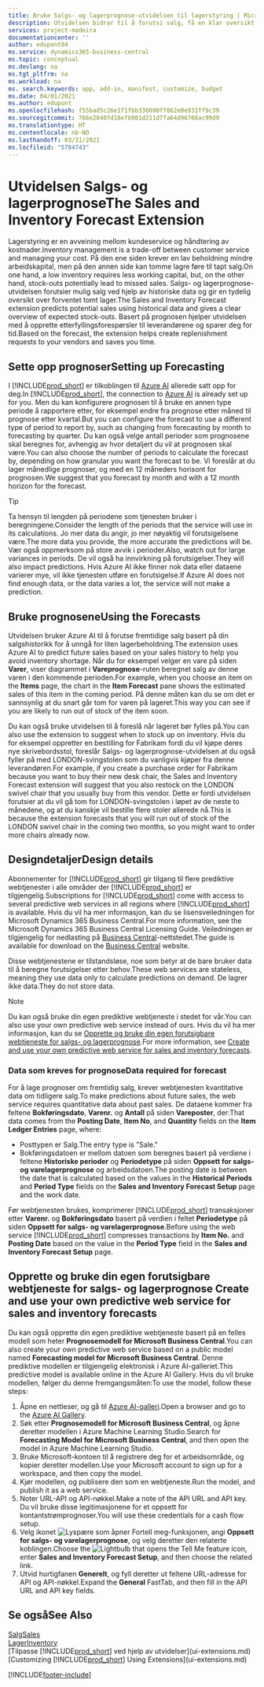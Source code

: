 ```yaml
---
title: Bruke Salgs- og lagerprognose-utvidelsen til lagerstyring | Microsoft-dokumentasjon
description: Utvidelsen bidrar til å forutsi salg, få en klar oversikt over forventet tomt lager, og hjelper deg til og med å opprette etterfyllingsforespørsler til leverandører.
services: project-madeira
documentationcenter: ''
author: edupont04
ms.service: dynamics365-business-central
ms.topic: conceptual
ms.devlang: na
ms.tgt_pltfrm: na
ms.workload: na
ms. search.keywords: app, add-in, manifest, customize, budget
ms.date: 04/01/2021
ms.author: edupont
ms.openlocfilehash: f55bad5c26e1f1fbb336090ff862e0e931ff9c39
ms.sourcegitcommit: 766e2840fd16efb901d211d7fa64d96766ac99d9
ms.translationtype: HT
ms.contentlocale: nb-NO
ms.lasthandoff: 03/31/2021
ms.locfileid: "5784743"
---
```

# <a name="the-sales-and-inventory-forecast-extension"></a><span data-ttu-id="c41d9-103">Utvidelsen Salgs- og lagerprognose</span><span class="sxs-lookup"><span data-stu-id="c41d9-103">The Sales and Inventory Forecast Extension</span></span>
<span data-ttu-id="c41d9-104">Lagerstyring er en avveining mellom kundeservice og håndtering av kostnader.</span><span class="sxs-lookup"><span data-stu-id="c41d9-104">Inventory management is a trade-off between customer service and managing your cost.</span></span> <span data-ttu-id="c41d9-105">På den ene siden krever en lav beholdning mindre arbeidskapital, men på den annen side kan tomme lagre føre til tapt salg.</span><span class="sxs-lookup"><span data-stu-id="c41d9-105">On one hand, a low inventory requires less working capital, but, on the other hand, stock-outs potentially lead to missed sales.</span></span> <span data-ttu-id="c41d9-106">Salgs- og lagerprognose-utvidelsen forutsier mulig salg ved hjelp av historiske data og gir en tydelig oversikt over forventet tomt lager.</span><span class="sxs-lookup"><span data-stu-id="c41d9-106">The Sales and Inventory Forecast extension predicts potential sales using historical data and gives a clear overview of expected stock-outs.</span></span> <span data-ttu-id="c41d9-107">Basert på prognosen hjelper utvidelsen med å opprette etterfyllingsforespørsler til leverandørene og sparer deg for tid.</span><span class="sxs-lookup"><span data-stu-id="c41d9-107">Based on the forecast, the extension helps create replenishment requests to your vendors and saves you time.</span></span>  

## <a name="setting-up-forecasting"></a><span data-ttu-id="c41d9-108">Sette opp prognoser</span><span class="sxs-lookup"><span data-stu-id="c41d9-108">Setting up Forecasting</span></span>
<span data-ttu-id="c41d9-109">I [!INCLUDE[prod_short](includes/prod_short.md)] er tilkoblingen til [Azure AI](https://azure.microsoft.com/overview/ai-platform/) allerede satt opp for deg.</span><span class="sxs-lookup"><span data-stu-id="c41d9-109">In [!INCLUDE[prod_short](includes/prod_short.md)], the connection to [Azure AI](https://azure.microsoft.com/overview/ai-platform/) is already set up for you.</span></span> <span data-ttu-id="c41d9-110">Men du kan konfigurere prognosen til å bruke en annen type periode å rapportere etter, for eksempel endre fra prognose etter måned til prognose etter kvartal.</span><span class="sxs-lookup"><span data-stu-id="c41d9-110">But you can configure the forecast to use a different type of period to report by, such as changing from forecasting by month to forecasting by quarter.</span></span> <span data-ttu-id="c41d9-111">Du kan også velge antall perioder som prognosene skal beregnes for, avhengig av hvor detaljert du vil at prognosen skal være.</span><span class="sxs-lookup"><span data-stu-id="c41d9-111">You can also choose the number of periods to calculate the forecast by, depending on how granular you want the forecast to be.</span></span> <span data-ttu-id="c41d9-112">Vi foreslår at du lager månedlige prognoser, og med en 12 måneders horisont for prognosen.</span><span class="sxs-lookup"><span data-stu-id="c41d9-112">We suggest that you forecast by month and with a 12 month horizon for the forecast.</span></span> 

> [!TIP]  
>   <span data-ttu-id="c41d9-113">Ta hensyn til lengden på periodene som tjenesten bruker i beregningene.</span><span class="sxs-lookup"><span data-stu-id="c41d9-113">Consider the length of the periods that the service will use in its calculations.</span></span> <span data-ttu-id="c41d9-114">Jo mer data du angir, jo mer nøyaktig vil forutsigelsene være.</span><span class="sxs-lookup"><span data-stu-id="c41d9-114">The more data you provide, the more accurate the predictions will be.</span></span> <span data-ttu-id="c41d9-115">Vær også oppmerksom på store avvik i perioder.</span><span class="sxs-lookup"><span data-stu-id="c41d9-115">Also, watch out for large variances in periods.</span></span> <span data-ttu-id="c41d9-116">De vil også ha innvirkning på forutsigelser.</span><span class="sxs-lookup"><span data-stu-id="c41d9-116">They will also impact predictions.</span></span> <span data-ttu-id="c41d9-117">Hvis Azure AI ikke finner nok data eller dataene varierer mye, vil ikke tjenesten utføre en forutsigelse.</span><span class="sxs-lookup"><span data-stu-id="c41d9-117">If Azure AI does not find enough data, or the data varies a lot, the service will not make a prediction.</span></span>

## <a name="using-the-forecasts"></a><span data-ttu-id="c41d9-118">Bruke prognosene</span><span class="sxs-lookup"><span data-stu-id="c41d9-118">Using the Forecasts</span></span>
<span data-ttu-id="c41d9-119">Utvidelsen bruker Azure AI til å forutse fremtidige salg basert på din salgshistorikk for å unngå for liten lagerbeholdning.</span><span class="sxs-lookup"><span data-stu-id="c41d9-119">The extension uses Azure AI to predict future sales based on your sales history to help you avoid inventory shortage.</span></span> <span data-ttu-id="c41d9-120">Når du for eksempel velger en vare på siden **Varer**, viser diagrammet i **Vareprognose**-ruten beregnet salg av denne varen i den kommende perioden.</span><span class="sxs-lookup"><span data-stu-id="c41d9-120">For example, when you choose an item on the **Items** page, the chart in the **Item Forecast** pane shows the estimated sales of this item in the coming period.</span></span> <span data-ttu-id="c41d9-121">På denne måten kan du se om det er sannsynlig at du snart går tom for varen på lageret.</span><span class="sxs-lookup"><span data-stu-id="c41d9-121">This way you can see if you are likely to run out of stock of the item soon.</span></span>  

<span data-ttu-id="c41d9-122">Du kan også bruke utvidelsen til å foreslå når lageret bør fylles på.</span><span class="sxs-lookup"><span data-stu-id="c41d9-122">You can also use the extension to suggest when to stock up on inventory.</span></span> <span data-ttu-id="c41d9-123">Hvis du for eksempel oppretter en bestilling for Fabrikam fordi du vil kjøpe deres nye skrivebordsstol, foreslår Salgs- og lagerprognose-utvidelsen at du også fyller på med LONDON-svingstolen som du vanligvis kjøper fra denne leverandøren.</span><span class="sxs-lookup"><span data-stu-id="c41d9-123">For example, if you create a purchase order for Fabrikam because you want to buy their new desk chair, the Sales and Inventory Forecast extension will suggest that you also restock on the LONDON swivel chair that you usually buy from this vendor.</span></span> <span data-ttu-id="c41d9-124">Dette er fordi utvidelsen forutsier at du vil gå tom for LONDON-svingstolen i løpet av de neste to månedene, og at du kanskje vil bestille flere stoler allerede nå.</span><span class="sxs-lookup"><span data-stu-id="c41d9-124">This is because the extension forecasts that you will run out of stock of the LONDON swivel chair in the coming two months, so you might want to order more chairs already now.</span></span>  

## <a name="design-details"></a><span data-ttu-id="c41d9-125">Designdetaljer</span><span class="sxs-lookup"><span data-stu-id="c41d9-125">Design details</span></span>
<span data-ttu-id="c41d9-126">Abonnementer for [!INCLUDE[prod_short](includes/prod_short.md)] gir tilgang til flere prediktive webtjenester i alle områder der [!INCLUDE[prod_short](includes/prod_short.md)] er tilgjengelig.</span><span class="sxs-lookup"><span data-stu-id="c41d9-126">Subscriptions for [!INCLUDE[prod_short](includes/prod_short.md)] come with access to several predictive web services in all regions where [!INCLUDE[prod_short](includes/prod_short.md)] is available.</span></span> <span data-ttu-id="c41d9-127">Hvis du vil ha mer informasjon, kan du se lisensveiledningen for Microsoft Dynamics 365 Business Central.</span><span class="sxs-lookup"><span data-stu-id="c41d9-127">For more information, see the Microsoft Dynamics 365 Business Central Licensing Guide.</span></span> <span data-ttu-id="c41d9-128">Veiledningen er tilgjengelig for nedlasting på [Business Central](https://dynamics.microsoft.com/en-us/business-central/overview/)-nettstedet.</span><span class="sxs-lookup"><span data-stu-id="c41d9-128">The guide is available for download on the [Business Central](https://dynamics.microsoft.com/en-us/business-central/overview/) website.</span></span> 

<span data-ttu-id="c41d9-129">Disse webtjenestene er tilstandsløse, noe som betyr at de bare bruker data til å beregne forutsigelser etter behov.</span><span class="sxs-lookup"><span data-stu-id="c41d9-129">These web services are stateless, meaning they use data only to calculate predictions on demand.</span></span> <span data-ttu-id="c41d9-130">De lagrer ikke data.</span><span class="sxs-lookup"><span data-stu-id="c41d9-130">They do not store data.</span></span>

> [!NOTE]  
>   <span data-ttu-id="c41d9-131">Du kan også bruke din egen prediktive webtjeneste i stedet for vår.</span><span class="sxs-lookup"><span data-stu-id="c41d9-131">You can also use your own predictive web service instead of ours.</span></span> <span data-ttu-id="c41d9-132">Hvis du vil ha mer informasjon, kan du se [Opprette og bruke din egen forutsigbare webtjeneste for salgs- og lagerprognose](#AnchorText).</span><span class="sxs-lookup"><span data-stu-id="c41d9-132">For more information, see [Create and use your own predictive web service for sales and inventory forecasts](#AnchorText).</span></span> 

### <a name="data-required-for-forecast"></a><span data-ttu-id="c41d9-133">Data som kreves for prognose</span><span class="sxs-lookup"><span data-stu-id="c41d9-133">Data required for forecast</span></span>
<span data-ttu-id="c41d9-134">For å lage prognoser om fremtidig salg, krever webtjenesten kvantitative data om tidligere salg.</span><span class="sxs-lookup"><span data-stu-id="c41d9-134">To make predictions about future sales, the web service requires quantitative data about past sales.</span></span> <span data-ttu-id="c41d9-135">De dataene kommer fra feltene **Bokføringsdato**, **Varenr.** og **Antall** på siden **Vareposter**, der:</span><span class="sxs-lookup"><span data-stu-id="c41d9-135">That data comes from the **Posting Date**, **Item No**, and **Quantity** fields on the **Item Ledger Entries** page, where:</span></span>
-    <span data-ttu-id="c41d9-136">Posttypen er Salg.</span><span class="sxs-lookup"><span data-stu-id="c41d9-136">The entry type is "Sale."</span></span>
- <span data-ttu-id="c41d9-137">Bokføringsdatoen er mellom datoen som beregnes basert på verdiene i feltene **Historiske perioder** og **Periodetype** på siden **Oppsett for salgs- og varelagerprognose** og arbeidsdatoen.</span><span class="sxs-lookup"><span data-stu-id="c41d9-137">The posting date is between the date that is calculated based on the values in the **Historical Periods** and **Period Type** fields on the **Sales and Inventory Forecast Setup** page and the work date.</span></span>

<span data-ttu-id="c41d9-138">Før webtjenesten brukes, komprimerer [!INCLUDE[prod_short](includes/prod_short.md)] transaksjoner etter **Varenr.** og **Bokføringsdato** basert på verdien i feltet **Periodetype** på siden **Oppsett for salgs- og varelagerprognose**.</span><span class="sxs-lookup"><span data-stu-id="c41d9-138">Before using the web service [!INCLUDE[prod_short](includes/prod_short.md)] compresses transactions by **Item No.** and **Posting Date** based on the value in the **Period Type** field in the **Sales and Inventory Forecast Setup** page.</span></span>

## <a name="create-and-use-your-own-predictive-web-service-for-sales-and-inventory-forecasts"></a><span data-ttu-id="c41d9-139"><a name="AnchorText"> </a>Opprette og bruke din egen forutsigbare webtjeneste for salgs- og lagerprognose</span><span class="sxs-lookup"><span data-stu-id="c41d9-139"><a name="AnchorText"> </a>Create and use your own predictive web service for sales and inventory forecasts</span></span>
<span data-ttu-id="c41d9-140">Du kan også opprette din egen prediktive webtjeneste basert på en felles modell som heter **Prognosemodell for Microsoft Business Central**.</span><span class="sxs-lookup"><span data-stu-id="c41d9-140">You can also create your own predictive web service based on a public model named **Forecasting model for Microsoft Business Central**.</span></span> <span data-ttu-id="c41d9-141">Denne prediktive modellen er tilgjengelig elektronisk i Azure AI-galleriet.</span><span class="sxs-lookup"><span data-stu-id="c41d9-141">This predictive model is available online in the Azure AI Gallery.</span></span> <span data-ttu-id="c41d9-142">Hvis du vil bruke modellen, følger du denne fremgangsmåten:</span><span class="sxs-lookup"><span data-stu-id="c41d9-142">To use the model, follow these steps:</span></span>  

1. <span data-ttu-id="c41d9-143">Åpne en nettleser, og gå til [Azure AI-galleri](https://go.microsoft.com/fwlink/?linkid=828352).</span><span class="sxs-lookup"><span data-stu-id="c41d9-143">Open a browser and go to the [Azure AI Gallery](https://go.microsoft.com/fwlink/?linkid=828352).</span></span>  
2. <span data-ttu-id="c41d9-144">Søk etter **Prognosemodell for Microsoft Business Central**, og åpne deretter modellen i Azure Machine Learning Studio.</span><span class="sxs-lookup"><span data-stu-id="c41d9-144">Search for **Forecasting Model for Microsoft Business Central**, and then open the model in Azure Machine Learning Studio.</span></span>  
3. <span data-ttu-id="c41d9-145">Bruke Microsoft-kontoen til å registrere deg for et arbeidsområde, og kopier deretter modellen.</span><span class="sxs-lookup"><span data-stu-id="c41d9-145">Use your Microsoft account to sign up for a workspace, and then copy the model.</span></span>  
4. <span data-ttu-id="c41d9-146">Kjør modellen, og publisere den som en webtjeneste.</span><span class="sxs-lookup"><span data-stu-id="c41d9-146">Run the model, and publish it as a web service.</span></span>  
5. <span data-ttu-id="c41d9-147">Noter URL-API og API-nøkkel.</span><span class="sxs-lookup"><span data-stu-id="c41d9-147">Make a note of the API URL and API key.</span></span> <span data-ttu-id="c41d9-148">Du vil bruke disse legitimasjonene for et oppsett for kontantstrømprognoser.</span><span class="sxs-lookup"><span data-stu-id="c41d9-148">You will use these credentials for a cash flow setup.</span></span>  
6. <span data-ttu-id="c41d9-149">Velg ikonet ![Lyspære som åpner Fortell meg-funksjonen](media/ui-search/search_small.png "Fortell hva du vil gjøre"), angi **Oppsett for salgs- og varelagerprognose**, og velg deretter den relaterte koblingen.</span><span class="sxs-lookup"><span data-stu-id="c41d9-149">Choose the ![Lightbulb that opens the Tell Me feature](media/ui-search/search_small.png "Tell me what you want to do") icon, enter **Sales and Inventory Forecast Setup**, and then choose the related link.</span></span>  
7. <span data-ttu-id="c41d9-150">Utvid hurtigfanen **Generelt**, og fyll deretter ut feltene URL-adresse for API og API-nøkkel.</span><span class="sxs-lookup"><span data-stu-id="c41d9-150">Expand the **General** FastTab, and then fill in the API URL and API key fields.</span></span>  


## <a name="see-also"></a><span data-ttu-id="c41d9-151">Se også</span><span class="sxs-lookup"><span data-stu-id="c41d9-151">See Also</span></span>
[<span data-ttu-id="c41d9-152">Salg</span><span class="sxs-lookup"><span data-stu-id="c41d9-152">Sales</span></span>](sales-manage-sales.md)  
[<span data-ttu-id="c41d9-153">Lager</span><span class="sxs-lookup"><span data-stu-id="c41d9-153">Inventory</span></span>](inventory-manage-inventory.md)  
<span data-ttu-id="c41d9-154">[Tilpasse [!INCLUDE[prod_short](includes/prod_short.md)] ved hjelp av utvidelser](ui-extensions.md)</span><span class="sxs-lookup"><span data-stu-id="c41d9-154">[Customizing [!INCLUDE[prod_short](includes/prod_short.md)] Using Extensions](ui-extensions.md)</span></span>  


[!INCLUDE[footer-include](includes/footer-banner.md)]